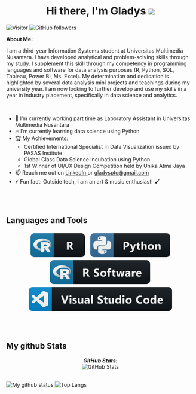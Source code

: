 <div align="center">
   <h1>Hi there, I'm Gladys</a> <img src="https://media.giphy.com/media/hvRJCLFzcasrR4ia7z/giphy.gif" width="25px"> </h1>
</div>

![Visitor](https://visitor-badge.laobi.icu/badge?page_id=gladyspatricia.repoName) [![GitHub followers](https://img.shields.io/github/followers/gladyspatricia.svg?style=social&label=Follow)](https://github.com/gladyspatricia?tab=followers)<br/>

<strong>About Me:</strong><br>
<p>
I am a third-year Information Systems student at Universitas Multimedia Nusantara. I have developed analytical and problem-solving skills through my study. I supplement this skill through my competency in programming languages and software for data analysis purposes (R, Python, SQL, Tableau, Power BI, Ms. Excel). My determination and dedication is highlighted by several data analysis mini projects and teachings during my university year. I am now looking to further develop and use my skills in a year in industry placement, specifically in data science and analytics.
</p>

<br>

<ul>
   <li>🏢 I’m currently working part time as Laboratory Assistant in Universitas Multimedia Nusantara</li>
   <li>🔥 I’m currently learning data science using Python</li>
   <li>🏆 My Achievements:
      <ul>
         <li>Certified International Specialist in Data Visualization issued by PASAS Institute</li>
         <li>Global Class Data Science Incubation using Python</li>
         <li>1st Winner of UI/UX Design Competition held by Unika Atma Jaya</li>
      </ul>
   </li>
   <li>📫 Reach me out on <a href = "https://www.linkedin.com/in/gladyspatricia/"> LinkedIn </a> or <a href="mailto:gladysptc@gmail.com">gladysptc@gmail.com</a></li>
   <li>⚡️ Fun fact: Outside tech, I am an art & music enthusiast! 🖌️</li>
</ul>

<br><br>
<h2>Languages and Tools</h2>
<p align="center">
  <!-- For more icons please follow  https://github.com/MikeCodesDotNET/ColoredBadges -->
  <img src="https://github.com/MikeCodesDotNET/ColoredBadges/blob/master/svg/dev/languages/r.svg" alt="r" style="vertical-align:top; margin:4px">    
  <img src="https://github.com/MikeCodesDotNET/ColoredBadges/blob/master/svg/dev/languages/python.svg" alt="python" style="vertical-align:top; margin:4px">
  <img src="https://github.com/MikeCodesDotNET/ColoredBadges/blob/master/svg/dev/languages/rsoftware.svg" alt="rstudio" style="vertical-align:top; margin:4px">
  <img src="https://github.com/MikeCodesDotNET/ColoredBadges/blob/master/svg/dev/tools/visualstudio_code.svg" alt="vscode" style="vertical-align:top; margin:4px">
</p>

<br><br>
<h2>My github Stats</h2>

<div>
   
  <p align="center">
  <b><em>GitHub Stats:</em></b> <br/>
    <img src="https://github-readme-streak-stats.herokuapp.com/?user=gladyspatricia" alt="GitHub Stats" /> <br/><br/>
  
</div>

![My github status](https://github-readme-stats.vercel.app/api?username=gladyspatricia&show_icons=true&include_all_commits=true)
![Top Langs](https://github-readme-stats.vercel.app/api/top-langs/?username=gladyspatricia&layout=compact)

